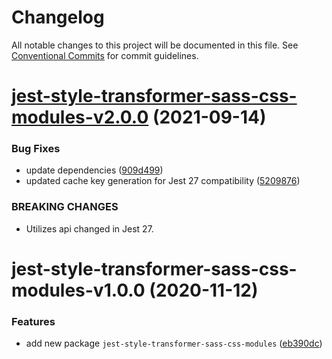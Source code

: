 # Changelog

All notable changes to this project will be documented in this file. See
[Conventional Commits](https://conventionalcommits.org) for commit guidelines.

# [jest-style-transformer-sass-css-modules-v2.0.0](https://github.com/wesrice/jest-style-transformers/compare/jest-style-transformer-sass-css-modules-v1.0.0...jest-style-transformer-sass-css-modules-v2.0.0) (2021-09-14)


### Bug Fixes

* update dependencies ([909d499](https://github.com/wesrice/jest-style-transformers/commit/909d4990f37726c61509c1dbb8070cfd5def7dfb))
* updated cache key generation for Jest 27 compatibility ([5209876](https://github.com/wesrice/jest-style-transformers/commit/520987643f16c285892992f75e119de238b184e6))


### BREAKING CHANGES

* Utilizes api changed in Jest 27.

# jest-style-transformer-sass-css-modules-v1.0.0 (2020-11-12)


### Features

* add new package `jest-style-transformer-sass-css-modules` ([eb390dc](https://github.com/wesrice/jest-style-transformers/commit/eb390dcf5f9a44d88219cce8cdbdb6d9aa5c9285))
